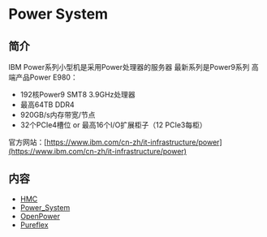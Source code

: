 # Power System

## 简介

IBM Power系列小型机是采用Power处理器的服务器
最新系列是Power9系列
高端产品Power E980：
- 192核Power9 SMT8 3.9GHz处理器
- 最高64TB DDR4
- 920GB/s内存带宽/节点
- 32个PCIe4槽位 or 最高16个I/O扩展柜子（12 PCIe3每柜）

官方网站：[https://www.ibm.com/cn-zh/it-infrastructure/power](https://www.ibm.com/cn-zh/it-infrastructure/power)

## 内容

- [HMC](https://bond-huang.github.io/huang/01-IBM_Power_System/01-HMC/) 
- [Power_System](https://bond-huang.github.io/huang/01-IBM_Power_System/02-Power_System/)
- [OpenPower](https://bond-huang.github.io/huang/01-IBM_Power_System/03-OpenPower/)
- [Pureflex](https://bond-huang.github.io/huang/01-IBM_Power_System/04-Pureflex/)


